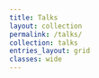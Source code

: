 ```yaml
---
title: Talks
layout: collection
permalink: /talks/
collection: talks
entries_layout: grid
classes: wide
---
```


